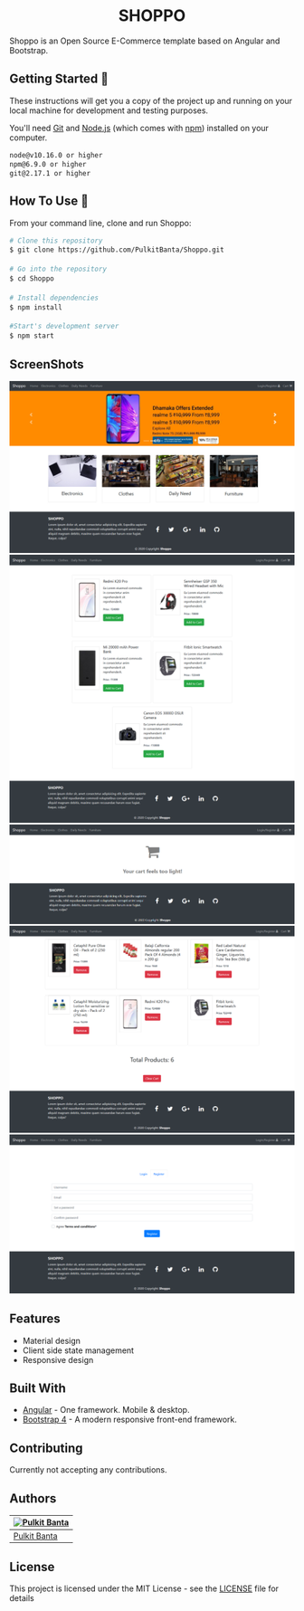 <h1 align="center">SHOPPO</h1>

Shoppo is an Open Source E-Commerce template based on Angular and Bootstrap.

## Getting Started 🚀

These instructions will get you a copy of the project up and running on your local machine for development and testing purposes.

You'll need [Git](https://git-scm.com) and [Node.js](https://nodejs.org/en/download/) (which comes with [npm](http://npmjs.com)) installed on your computer.

```
node@v10.16.0 or higher
npm@6.9.0 or higher
git@2.17.1 or higher
```

## How To Use 🔧

From your command line, clone and run Shoppo:

```bash
# Clone this repository
$ git clone https://github.com/PulkitBanta/Shoppo.git

# Go into the repository
$ cd Shoppo

# Install dependencies
$ npm install

#Start's development server
$ npm start
```

## ScreenShots

![Home](screenshots/main.png "Home")
![Products List](screenshots/products.png "Products List")
![Empty Cart](screenshots/empty_cart.png "Empty Cart")
![Cart](screenshots/cart.png "Cart")
![Login/Register](screenshots/login.png "Login/Register")

## Features

- Material design
- Client side state management
- Responsive design

## Built With

- [Angular](https://angular.io/) - One framework. Mobile & desktop.
- [Bootstrap 4](https://getbootstrap.com/docs/4.0/getting-started/introduction/) - A modern responsive front-end framework.

## Contributing

Currently not accepting any contributions.

## Authors
| [![Pulkit Banta](https://github.com/PulkitBanta.png?size=100)](https://github.com/PulkitBanta) |
| --- |
| [Pulkit Banta](https://github.com/PulkitBanta) |

## License

This project is licensed under the MIT License - see the [LICENSE](LICENSE) file for details